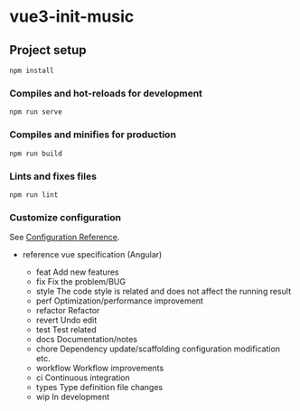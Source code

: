# vue3-init-music

## Project setup
```
npm install
```

### Compiles and hot-reloads for development
```
npm run serve
```

### Compiles and minifies for production
```
npm run build
```

### Lints and fixes files
```
npm run lint
```

### Customize configuration
See [Configuration Reference](https://cli.vuejs.org/config/).

+ reference vue specification (Angular)

    - feat Add new features
    - fix Fix the problem/BUG
    - style The code style is related and does not affect the running result
    - perf Optimization/performance improvement
    - refactor Refactor
    - revert Undo edit
    - test Test related
    - docs Documentation/notes
    - chore Dependency update/scaffolding configuration modification etc.
    - workflow Workflow improvements
    - ci Continuous integration
    - types Type definition file changes
    - wip In development